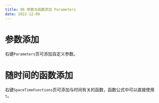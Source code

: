 ```yaml
---
title: 06 参数与函数添加 Parameters
date: 2022-12-09
---
```


# 参数添加

右键`Parameters`页可添加自定义参数。

# 随时间的函数添加

右键`SpaceTimeFunctions`页可添加与时间有关的函数，函数公式中可以直接使用`t`。
